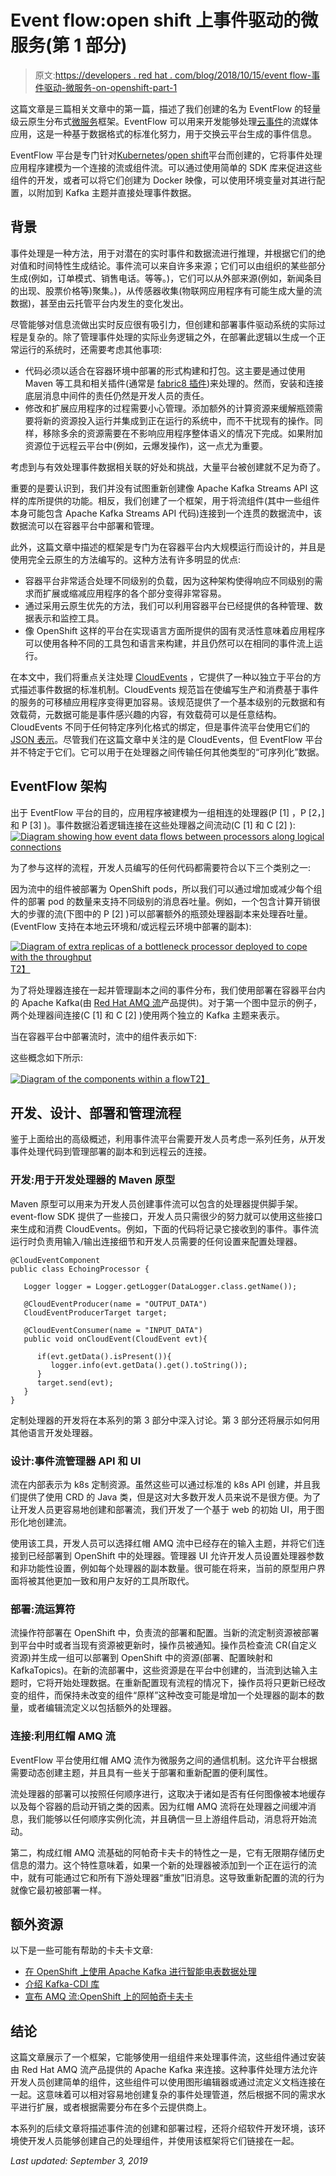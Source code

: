 # Event flow:open shift 上事件驱动的微服务(第 1 部分)

> 原文:[https://developers . red hat . com/blog/2018/10/15/event flow-事件驱动-微服务-on-openshift-part-1](https://developers.redhat.com/blog/2018/10/15/eventflow-event-driven-microservices-on-openshift-part-1)

这篇文章是三篇相关文章中的第一篇，描述了我们创建的名为 EventFlow 的轻量级云原生分布式[微服务](https://developers.redhat.com/topics/microservices/)框架。EventFlow 可以用来开发能够处理[云事件](https://cloudevents.io)的流媒体应用，这是一种基于数据格式的标准化努力，用于交换云平台生成的事件信息。

EventFlow 平台是专门针对[Kubernetes](https://developers.redhat.com/topics/kubernetes/)/[open shift](http://openshift.com/)平台而创建的，它将事件处理应用程序建模为一个连接的流或组件流。可以通过使用简单的 SDK 库来促进这些组件的开发，或者可以将它们创建为 Docker 映像，可以使用环境变量对其进行配置，以附加到 Kafka 主题并直接处理事件数据。

## 背景

事件处理是一种方法，用于对潜在的实时事件和数据流进行推理，并根据它们的绝对值和时间特性生成结论。事件流可以来自许多来源；它们可以由组织的某些部分生成(例如，订单模式、销售电话。等等。)，它们可以从外部来源(例如，新闻条目的出现、股票价格等)聚集。)，从传感器收集(物联网应用程序有可能生成大量的流数据)，甚至由云托管平台内发生的变化发出。

尽管能够对信息流做出实时反应很有吸引力，但创建和部署事件驱动系统的实际过程是复杂的。除了管理事件处理的实际业务逻辑之外，在部署此逻辑以生成一个正常运行的系统时，还需要考虑其他事项:

*   代码必须以适合在容器环境中部署的形式构建和打包。这主要是通过使用 Maven 等工具和相关插件(通常是 [fabric8 插件](https://maven.fabric8.io/))来处理的。然而，安装和连接底层消息中间件的责任仍然是开发人员的责任。
*   修改和扩展应用程序的过程需要小心管理。添加额外的计算资源来缓解瓶颈需要将新的资源投入运行并集成到正在运行的系统中，而不干扰现有的操作。同样，移除多余的资源需要在不影响应用程序整体语义的情况下完成。如果附加资源位于远程云平台中(例如，云爆发操作)，这一点尤为重要。

考虑到与有效处理事件数据相关联的好处和挑战，大量平台被创建就不足为奇了。

重要的是要认识到，我们并没有试图重新创建像 Apache Kafka Streams API 这样的库所提供的功能。相反，我们创建了一个框架，用于将流组件(其中一些组件本身可能包含 Apache Kafka Streams API 代码)连接到一个连贯的数据流中，该数据流可以在容器平台中部署和管理。

此外，这篇文章中描述的框架是专门为在容器平台内大规模运行而设计的，并且是使用完全云原生的方法编写的。这种方法有许多明显的优点:

*   容器平台非常适合处理不同级别的负载，因为这种架构使得响应不同级别的需求而扩展或缩减应用程序的各个部分变得非常容易。
*   通过采用云原生优先的方法，我们可以利用容器平台已经提供的各种管理、数据表示和监控工具。
*   像 OpenShift 这样的平台在实现语言方面所提供的固有灵活性意味着应用程序可以使用各种不同的工具包和语言来构建，并且仍然可以在相同的事件流上运行。

在本文中，我们将重点关注处理 [CloudEvents](https://cloudevents.io/) ，它提供了一种以独立于平台的方式描述事件数据的标准机制。CloudEvents 规范旨在使编写生产和消费基于事件的服务的可移植应用程序变得更加容易。该规范提供了一个基本级别的元数据和有效载荷，元数据可能是事件感兴趣的内容，有效载荷可以是任意结构。CloudEvents 不同于任何特定序列化格式的绑定，但是事件流平台使用它们的 [JSON 表示](https://github.com/project-streamzi/jcloudevents)。尽管我们在这篇文章中关注的是 CloudEvents，但 EventFlow 平台并不特定于它们。它可以用于在处理器之间传输任何其他类型的“可序列化”数据。

## EventFlow 架构

出于 EventFlow 平台的目的，应用程序被建模为一组相连的处理器(P [1] ，P [2，]和 P [3] )。事件数据沿着逻辑连接在这些处理器之间流动(C [1] 和 C [2] ): [![Diagram showing how event data flows between processors along logical connections](../Images/0f63d9d2acf12b3ade47afb54ebb7c7f.png)](https://developers.redhat.com/blog/wp-content/uploads/2018/10/Blog-Post_-CloudEvent-Flow-1.png)

为了参与这样的流程，开发人员编写的任何代码都需要符合以下三个类别之一:

因为流中的组件被部署为 OpenShift pods，所以我们可以通过增加或减少每个组件的部署 pod 的数量来支持不同级别的消息吞吐量。例如，一个包含计算开销很大的步骤的流(下图中的 P [2] )可以部署额外的瓶颈处理器副本来处理吞吐量。(EventFlow 支持在本地云环境和/或远程云环境中部署的副本):

[![Diagram of extra replicas of a bottleneck processor deployed to cope with the throughput](../Images/d8d29c0da7f7201ffcfc2358a0e3801b.png)T2】](https://developers.redhat.com/blog/wp-content/uploads/2018/10/Blog-Post_-CloudEvent-Flow_Replicas.png)

为了将处理器连接在一起并管理副本之间的事件分布，我们使用部署在容器平台内的 Apache Kafka(由 [Red Hat AMQ 流](https://developers.redhat.com/products/amq/overview/)产品提供)。对于第一个图中显示的例子，两个处理器间连接(C [1] 和 C [2] )使用两个独立的 Kafka 主题来表示。

当在容器平台中部署流时，流中的组件表示如下:

这些概念如下所示:

[![Diagram of the components within a flow](../Images/c6e618fad9365d9b2c07b4a23f5e46e7.png)T2】](https://developers.redhat.com/blog/wp-content/uploads/2018/10/Blog-Post_-CloudEvent-Flow_Full.png)

## 开发、设计、部署和管理流程

鉴于上面给出的高级概述，利用事件流平台需要开发人员考虑一系列任务，从开发事件处理代码到管理部署的副本和到远程云的连接。

### 开发:用于开发处理器的 Maven 原型

Maven 原型可以用来为开发人员创建事件流可以包含的处理器提供脚手架。event-flow SDK 提供了一些接口，开发人员只需很少的努力就可以使用这些接口来生成和消费 CloudEvents。例如，下面的代码将记录它接收到的事件。事件流运行时负责用输入/输出连接细节和开发人员需要的任何设置来配置处理器。

```
@CloudEventComponent
public class EchoingProcessor {

   Logger logger = Logger.getLogger(DataLogger.class.getName());

   @CloudEventProducer(name = "OUTPUT_DATA")
   CloudEventProducerTarget target;

   @CloudEventConsumer(name = "INPUT_DATA")
   public void onCloudEvent(CloudEvent evt){

      if(evt.getData().isPresent()){
         logger.info(evt.getData().get().toString());
      }
      target.send(evt);
   }
}
```

定制处理器的开发将在本系列的第 3 部分中深入讨论。第 3 部分还将展示如何用其他语言开发处理器。

### 设计:事件流管理器 API 和 UI

流在内部表示为 k8s 定制资源。虽然这些可以通过标准的 k8s API 创建，并且我们提供了使用 CRD 的 Java 类，但是这对大多数开发人员来说不是很方便。为了让开发人员更容易地创建和部署流，我们开发了一个基于 web 的初始 UI，用于图形化地创建流。

使用该工具，开发人员可以选择红帽 AMQ 流中已经存在的输入主题，并将它们连接到已经部署到 OpenShift 中的处理器。管理器 UI 允许开发人员设置处理器参数和非功能性设置，例如每个处理器的副本数量。很可能在将来，当前的原型用户界面将被其他更加一致和用户友好的工具所取代。

### 部署:流运算符

流操作符部署在 OpenShift 中，负责流的部署和配置。当新的流定制资源被部署到平台中时或者当现有资源被更新时，操作员被通知。操作员检查流 CR(自定义资源)并生成一组可以部署到 OpenShift 中的资源(部署、配置映射和 KafkaTopics)。在新的流部署中，这些资源是在平台中创建的，当流到达输入主题时，它将开始处理数据。在重新配置现有流程的情况下，操作员将只更新已经改变的组件，而保持未改变的组件“原样”这种改变可能是增加一个处理器的副本的数量，或者编辑流定义以包括额外的处理器。

### 连接:利用红帽 AMQ 流

EventFlow 平台使用红帽 AMQ 流作为微服务之间的通信机制。这允许平台根据需要动态创建主题，并且具有一些关于部署和重新配置的便利属性。

流处理器的部署可以按照任何顺序进行，这取决于诸如是否有任何图像被本地缓存以及每个容器的启动开销之类的因素。因为红帽 AMQ 流将在处理器之间缓冲消息，我们能够以任何顺序实例化流，并且确信一旦上游组件启动，消息将开始流动。

第二，构成红帽 AMQ 流基础的阿帕奇卡夫卡的特性之一是，它有无限期存储历史信息的潜力。这个特性意味着，如果一个新的处理器被添加到一个正在运行的流中，就有可能通过它和所有下游处理器“重放”旧消息。这导致重新配置的流的行为就像它最初被部署一样。

## 额外资源

以下是一些可能有帮助的卡夫卡文章:

*   [在 OpenShift 上使用 Apache Kafka 进行智能电表数据处理](https://developers.redhat.com/blog/2018/07/16/smart-meter-streams-kafka-openshift/)
*   [介绍 Kafka-CDI 库](https://developers.redhat.com/blog/2018/05/31/introducing-the-kafka-cdi-library/)
*   [宣布 AMQ 流:OpenShift 上的阿帕奇卡夫卡](https://developers.redhat.com/blog/2018/05/07/announcing-amq-streams-apache-kafka-on-openshift/)

## 结论

这篇文章展示了一个框架，它能够使用一组组件来处理事件流，这些组件通过安装由 Red Hat AMQ 流产品提供的 Apache Kafka 来连接。这种事件处理方法允许开发人员创建简单的组件，这些组件可以使用图形编辑器或通过流定义文档连接在一起。这意味着可以相对容易地创建复杂的事件处理管道，然后根据不同的需求水平进行扩展，或者根据需要分布在多个云提供商上。

本系列的后续文章将描述事件流的创建和部署过程，还将介绍软件开发环境，该环境使开发人员能够创建自己的处理组件，并使用该框架将它们链接在一起。

*Last updated: September 3, 2019*